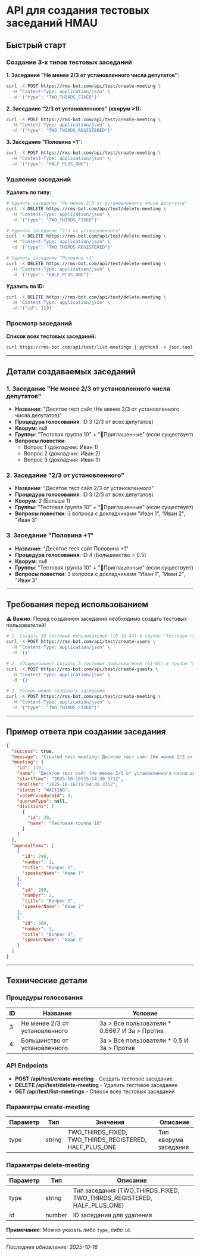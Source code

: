 # API для создания тестовых заседаний HMAU

## Быстрый старт

### Создание 3-х типов тестовых заседаний

**1. Заседание "Не менее 2/3 от установленного числа депутатов":**
```bash
curl -X POST https://rms-bot.com/api/test/create-meeting \
  -H "Content-Type: application/json" \
  -d '{"type": "TWO_THIRDS_FIXED"}'
```

**2. Заседание "2/3 от установленного" (кворум >1):**
```bash
curl -X POST https://rms-bot.com/api/test/create-meeting \
  -H "Content-Type: application/json" \
  -d '{"type": "TWO_THIRDS_REGISTERED"}'
```

**3. Заседание "Половина +1":**
```bash
curl -X POST https://rms-bot.com/api/test/create-meeting \
  -H "Content-Type: application/json" \
  -d '{"type": "HALF_PLUS_ONE"}'
```

### Удаление заседаний

**Удалить по типу:**
```bash
# Удалить заседание "Не менее 2/3 от установленного числа депутатов"
curl -X DELETE https://rms-bot.com/api/test/delete-meeting \
  -H "Content-Type: application/json" \
  -d '{"type": "TWO_THIRDS_FIXED"}'

# Удалить заседание "2/3 от установленного"
curl -X DELETE https://rms-bot.com/api/test/delete-meeting \
  -H "Content-Type: application/json" \
  -d '{"type": "TWO_THIRDS_REGISTERED"}'

# Удалить заседание "Половина +1"
curl -X DELETE https://rms-bot.com/api/test/delete-meeting \
  -H "Content-Type: application/json" \
  -d '{"type": "HALF_PLUS_ONE"}'
```

**Удалить по ID:**
```bash
curl -X DELETE https://rms-bot.com/api/test/delete-meeting \
  -H "Content-Type: application/json" \
  -d '{"id": 119}'
```

### Просмотр заседаний

**Список всех тестовых заседаний:**
```bash
curl https://rms-bot.com/api/test/list-meetings | python3 -m json.tool
```

---

## Детали создаваемых заседаний

### 1. Заседание "Не менее 2/3 от установленного числа депутатов"

- **Название**: "Десятое тест сайт (Не менее 2/3 от установленного числа депутатов)"
- **Процедура голосования**: ID 3 (2/3 от всех депутатов)
- **Кворум**: null
- **Группы**: "Тестовая группа 10" + "👥Приглашенные" (если существует)
- **Вопросы повестки**:
  - Вопрос 1 (докладчик: Иван 1)
  - Вопрос 2 (докладчик: Иван 2)
  - Вопрос 3 (докладчик: Иван 3)

### 2. Заседание "2/3 от установленного"

- **Название**: "Десятое тест сайт 2/3 от установленного"
- **Процедура голосования**: ID 3 (2/3 от всех депутатов)
- **Кворум**: 2 (Больше 1)
- **Группы**: "Тестовая группа 10" + "👥Приглашенные" (если существует)
- **Вопросы повестки**: 3 вопроса с докладчиками "Иван 1", "Иван 2", "Иван 3"

### 3. Заседание "Половина +1"

- **Название**: "Десятое тест сайт Половина +1"
- **Процедура голосования**: ID 4 (Большинство = 0.5)
- **Кворум**: null
- **Группы**: "Тестовая группа 10" + "👥Приглашенные" (если существует)
- **Вопросы повестки**: 3 вопроса с докладчиками "Иван 1", "Иван 2", "Иван 3"

---

## Требования перед использованием

**⚠️ Важно**: Перед созданием заседаний необходимо создать тестовых пользователей!

```bash
# 1. Создать 38 тестовых пользователей (ID 10-47) в группе "Тестовая группа 10"
curl -X POST https://rms-bot.com/api/test/create-users \
  -H "Content-Type: application/json" \
  -d '{}'

# 2. (Опционально) Создать 5 гостевых пользователей (G1-G5) в группе "👥Приглашенные"
curl -X POST https://rms-bot.com/api/test/create-guests \
  -H "Content-Type: application/json" \
  -d '{}'

# 3. Теперь можно создавать заседания
curl -X POST https://rms-bot.com/api/test/create-meeting \
  -H "Content-Type: application/json" \
  -d '{"type": "TWO_THIRDS_FIXED"}'
```

---

## Пример ответа при создании заседания

```json
{
  "success": true,
  "message": "Created test meeting: Десятое тест сайт (Не менее 2/3 от установленного числа депутатов)",
  "meeting": {
    "id": 119,
    "name": "Десятое тест сайт (Не менее 2/3 от установленного числа депутатов)",
    "startTime": "2025-10-16T15:54:30.371Z",
    "endTime": "2025-10-16T19:54:30.371Z",
    "status": "WAITING",
    "voteProcedureId": 3,
    "quorumType": null,
    "divisions": [
      {
        "id": 39,
        "name": "Тестовая группа 10"
      }
    ]
  },
  "agendaItems": [
    {
      "id": 298,
      "number": 1,
      "title": "Вопрос 1",
      "speakerName": "Иван 1"
    },
    {
      "id": 299,
      "number": 2,
      "title": "Вопрос 2",
      "speakerName": "Иван 2"
    },
    {
      "id": 300,
      "number": 3,
      "title": "Вопрос 3",
      "speakerName": "Иван 3"
    }
  ]
}
```

---

## Технические детали

### Процедуры голосования

| ID | Название | Условие |
|----|----------|---------|
| 3  | Не менее 2/3 от установленного | За > Все пользователи * 0.6667 И За > Против |
| 4  | Большинство от установленного | За > Все пользователи * 0.5 И За > Против |

### API Endpoints

- **POST /api/test/create-meeting** - Создать тестовое заседание
- **DELETE /api/test/delete-meeting** - Удалить тестовое заседание
- **GET /api/test/list-meetings** - Список всех тестовых заседаний

### Параметры create-meeting

| Параметр | Тип | Значения | Описание |
|----------|-----|----------|----------|
| type | string | TWO_THIRDS_FIXED, TWO_THIRDS_REGISTERED, HALF_PLUS_ONE | Тип кворума заседания |

### Параметры delete-meeting

| Параметр | Тип | Описание |
|----------|-----|----------|
| type | string | Тип заседания (TWO_THIRDS_FIXED, TWO_THIRDS_REGISTERED, HALF_PLUS_ONE) |
| id | number | ID заседания для удаления |

**Примечание**: Можно указать либо `type`, либо `id`.

---

*Последнее обновление: 2025-10-16*
